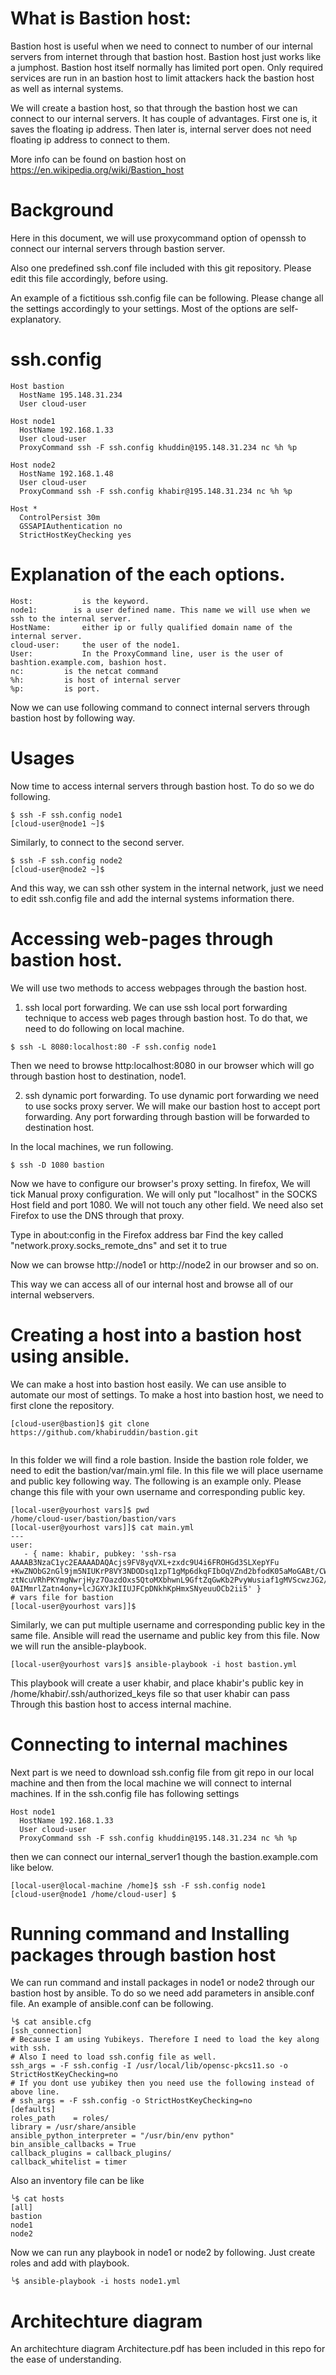 What is Bastion host:
=====================

Bastion host is useful when we need to connect to number of our internal
servers from internet through that bastion host.
Bastion host just works like a jumphost.
Bastion host itself normally has limited port open. Only required services
are run in an bastion host to limit attackers hack the bastion host as
well as internal systems.

We will create a bastion host, so that through the bastion host we can connect
to our internal servers. It has couple of advantages. 
First one is, it saves the floating ip address.
Then later is, internal server does not need floating ip address to connect to them.

More info can be found on bastion host on https://en.wikipedia.org/wiki/Bastion_host

Background
=========
Here in this document, we will use proxycommand option of openssh to
connect our internal servers through bastion server.

Also one predefined ssh.conf file included with this git repository. 
Please edit this file accordingly, before using.

An example of a fictitious ssh.config file can be following.
Please change all the settings accordingly to your settings. Most of the options
are self-explanatory.

ssh.config
=========
```
Host bastion
  HostName 195.148.31.234
  User cloud-user

Host node1
  HostName 192.168.1.33
  User cloud-user
  ProxyCommand ssh -F ssh.config khuddin@195.148.31.234 nc %h %p

Host node2
  HostName 192.168.1.48
  User cloud-user
  ProxyCommand ssh -F ssh.config khabir@195.148.31.234 nc %h %p

Host *
  ControlPersist 30m
  GSSAPIAuthentication no
  StrictHostKeyChecking yes
```
Explanation of the each options.
=========
```
Host: 			is the keyword.
node1: 	      is a user defined name. This name we will use when we ssh to the internal server.
HostName: 		either ip or fully qualified domain name of the internal server.
cloud-user: 	the user of the node1.
User:			In the ProxyCommand line, user is the user of bashtion.example.com, bashion host.
nc:			is the netcat command
%h:			is host of internal server
%p:			is port.
```

Now we can use following command to connect internal servers through bastion host
by following way.

Usages
=========
Now time to access internal servers through bastion host. To do so we do following.
```
$ ssh -F ssh.config node1
[cloud-user@node1 ~]$
```
Similarly, to connect to the second server.
```
$ ssh -F ssh.config node2
[cloud-user@node2 ~]$
```
And this way, we can ssh other system in the internal network, just we need to edit
ssh.config file and add the internal systems information there.

Accessing web-pages through bastion host.
=========
We will use two methods to access webpages through the bastion host.

1. ssh local port forwarding.
We can use ssh local port forwarding technique to access web pages through bastion
host. To do that, we need to do following on local machine.
```
$ ssh -L 8080:localhost:80 -F ssh.config node1
```
Then we need to browse http:localhost:8080 in our browser which will go through
bastion host to destination, node1.

2. ssh dynamic port forwarding.
To use dynamic port forwarding we need to use socks proxy server.
We will make our bastion host to accept port forwarding. Any port forwarding
through bastion will be forwarded to destination host.

In the local machines, we run following.
```
$ ssh -D 1080 bastion
```
Now we have to configure our browser's proxy setting. In firefox,
We will tick Manual proxy configuration. We will only put "localhost"
in the SOCKS Host field and port 1080. We will not touch any other field.
We need also set Firefox to use the DNS through that proxy.

Type in about:config in the Firefox address bar
Find the key called "network.proxy.socks_remote_dns" and set it to true

Now we can browse http://node1 or http://node2 in our browser and so on.

This way we can access all of our internal host and browse all of our
internal webservers.

Creating a host into a bastion host using ansible.
=======
We can make a host into bastion host easily. We can use ansible to automate our most of settings.
To make a host into bastion host, we need to first clone the repository.
```
[cloud-user@bastion]$ git clone https://github.com/khabiruddin/bastion.git
 
```
In this folder we will find a role bastion. Inside the bastion role folder, we need to edit the
bastion/var/main.yml file. In this file we will place username and public key following way. The 
following is an example only. Please change this file with your own username and corresponding public key.
```
[local-user@yourhost vars]$ pwd
/home/cloud-user/bastion/bastion/vars
[local-user@yourhost vars]]$ cat main.yml
---
user:
   - { name: khabir, pubkey: 'ssh-rsa AAAAB3NzaC1yc2EAAAADAQAcjs9FV8yqVXL+zxdc9U4i6FROHGd3SLXepYFu
+KwZNObG2nGl9jm5NIUKrP8VY3NDODsq1zpT1gMp6dkqFIbOqVZnd2bfodK05aMoGABt/CWZG9n3HX8iIN4lA4CMnKMawB67fQ
ztNcuVRhPKYmgNwrjHyz7OazdOxs5QtoMXbhwnL9GftZqGwKb2PvyWusiaf1gMVScwzJG2/1Qe82Us4uF7RllvuP8E+7c9TGVY
0AIMmrlZatn4ony+lcJGXYJkIIUJFCpDNkhKpHmxSNyeuuOCb2ii5' }
# vars file for bastion
[local-user@yourhost vars]]$ 
```
Similarly, we can put multiple username and corresponding public key in the same file.
Ansible will read the username and public key from this file.
Now we will run the ansible-playbook. 
```
[local-user@yourhost vars]$ ansible-playbook -i host bastion.yml
```
This playbook will create a user khabir, and place khabir's public key in 
/home/khabir/.ssh/authorized_keys file so that user khabir can pass Through this bastion 
host to access internal machine.

Connecting to internal machines
==
Next part is we need to download ssh.config file from git repo in our local machine and then from the 
local machine we will connect to internal machines. If in the ssh.config file has following settings
```
Host node1
  HostName 192.168.1.33
  User cloud-user
  ProxyCommand ssh -F ssh.config khuddin@195.148.31.234 nc %h %p
```
then we can connect our internal_server1 though the bastion.example.com like below.
```
[local-user@local-machine /home]$ ssh -F ssh.config node1
[cloud-user@node1 /home/cloud-user] $
```

Running command and Installing packages through bastion host
==
We can run command and install packages in node1 or node2 through our bastion host by ansible.
To do so we need add parameters in ansible.conf file. An example of ansible.conf can be following.
```
╰$ cat ansible.cfg
[ssh_connection]
# Because I am using Yubikeys. Therefore I need to load the key along with ssh.
# Also I need to load ssh.config file as well.
ssh_args = -F ssh.config -I /usr/local/lib/opensc-pkcs11.so -o StrictHostKeyChecking=no
# If you dont use yubikey then you need use the following instead of above line.
# ssh_args = -F ssh.config -o StrictHostKeyChecking=no
[defaults]
roles_path    = roles/
library = /usr/share/ansible
ansible_python_interpreter = "/usr/bin/env python"
bin_ansible_callbacks = True
callback_plugins = callback_plugins/
callback_whitelist = timer
```
Also an inventory file can be like
```
╰$ cat hosts
[all]
bastion
node1
node2
```
Now we can run any playbook in node1 or node2 by following. Just create roles and add with playbook.
```
╰$ ansible-playbook -i hosts node1.yml
```
Architechture diagram
==
An architechture diagram Architecture.pdf has been included in this repo for the ease of understanding. 

 







